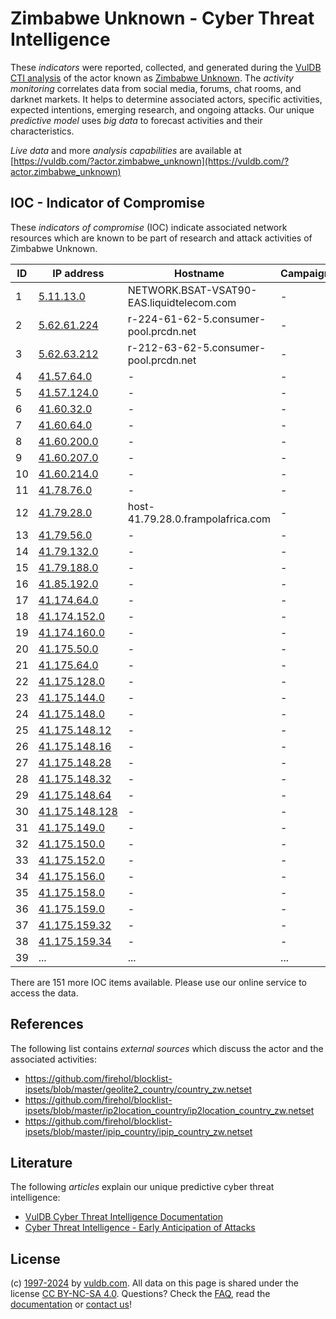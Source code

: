 # Zimbabwe Unknown - Cyber Threat Intelligence

These _indicators_ were reported, collected, and generated during the [VulDB CTI analysis](https://vuldb.com/?kb.cti) of the actor known as [Zimbabwe Unknown](https://vuldb.com/?actor.zimbabwe_unknown). The _activity monitoring_ correlates data from social media, forums, chat rooms, and darknet markets. It helps to determine associated actors, specific activities, expected intentions, emerging research, and ongoing attacks. Our unique _predictive model_ uses _big data_ to forecast activities and their characteristics.

_Live data_ and more _analysis capabilities_ are available at [https://vuldb.com/?actor.zimbabwe_unknown](https://vuldb.com/?actor.zimbabwe_unknown)

## IOC - Indicator of Compromise

These _indicators of compromise_ (IOC) indicate associated network resources which are known to be part of research and attack activities of Zimbabwe Unknown.

ID | IP address | Hostname | Campaign | Confidence
-- | ---------- | -------- | -------- | ----------
1 | [5.11.13.0](https://vuldb.com/?ip.5.11.13.0) | NETWORK.BSAT-VSAT90-EAS.liquidtelecom.com | - | High
2 | [5.62.61.224](https://vuldb.com/?ip.5.62.61.224) | r-224-61-62-5.consumer-pool.prcdn.net | - | High
3 | [5.62.63.212](https://vuldb.com/?ip.5.62.63.212) | r-212-63-62-5.consumer-pool.prcdn.net | - | High
4 | [41.57.64.0](https://vuldb.com/?ip.41.57.64.0) | - | - | High
5 | [41.57.124.0](https://vuldb.com/?ip.41.57.124.0) | - | - | High
6 | [41.60.32.0](https://vuldb.com/?ip.41.60.32.0) | - | - | High
7 | [41.60.64.0](https://vuldb.com/?ip.41.60.64.0) | - | - | High
8 | [41.60.200.0](https://vuldb.com/?ip.41.60.200.0) | - | - | High
9 | [41.60.207.0](https://vuldb.com/?ip.41.60.207.0) | - | - | High
10 | [41.60.214.0](https://vuldb.com/?ip.41.60.214.0) | - | - | High
11 | [41.78.76.0](https://vuldb.com/?ip.41.78.76.0) | - | - | High
12 | [41.79.28.0](https://vuldb.com/?ip.41.79.28.0) | host-41.79.28.0.frampolafrica.com | - | High
13 | [41.79.56.0](https://vuldb.com/?ip.41.79.56.0) | - | - | High
14 | [41.79.132.0](https://vuldb.com/?ip.41.79.132.0) | - | - | High
15 | [41.79.188.0](https://vuldb.com/?ip.41.79.188.0) | - | - | High
16 | [41.85.192.0](https://vuldb.com/?ip.41.85.192.0) | - | - | High
17 | [41.174.64.0](https://vuldb.com/?ip.41.174.64.0) | - | - | High
18 | [41.174.152.0](https://vuldb.com/?ip.41.174.152.0) | - | - | High
19 | [41.174.160.0](https://vuldb.com/?ip.41.174.160.0) | - | - | High
20 | [41.175.50.0](https://vuldb.com/?ip.41.175.50.0) | - | - | High
21 | [41.175.64.0](https://vuldb.com/?ip.41.175.64.0) | - | - | High
22 | [41.175.128.0](https://vuldb.com/?ip.41.175.128.0) | - | - | High
23 | [41.175.144.0](https://vuldb.com/?ip.41.175.144.0) | - | - | High
24 | [41.175.148.0](https://vuldb.com/?ip.41.175.148.0) | - | - | High
25 | [41.175.148.12](https://vuldb.com/?ip.41.175.148.12) | - | - | High
26 | [41.175.148.16](https://vuldb.com/?ip.41.175.148.16) | - | - | High
27 | [41.175.148.28](https://vuldb.com/?ip.41.175.148.28) | - | - | High
28 | [41.175.148.32](https://vuldb.com/?ip.41.175.148.32) | - | - | High
29 | [41.175.148.64](https://vuldb.com/?ip.41.175.148.64) | - | - | High
30 | [41.175.148.128](https://vuldb.com/?ip.41.175.148.128) | - | - | High
31 | [41.175.149.0](https://vuldb.com/?ip.41.175.149.0) | - | - | High
32 | [41.175.150.0](https://vuldb.com/?ip.41.175.150.0) | - | - | High
33 | [41.175.152.0](https://vuldb.com/?ip.41.175.152.0) | - | - | High
34 | [41.175.156.0](https://vuldb.com/?ip.41.175.156.0) | - | - | High
35 | [41.175.158.0](https://vuldb.com/?ip.41.175.158.0) | - | - | High
36 | [41.175.159.0](https://vuldb.com/?ip.41.175.159.0) | - | - | High
37 | [41.175.159.32](https://vuldb.com/?ip.41.175.159.32) | - | - | High
38 | [41.175.159.34](https://vuldb.com/?ip.41.175.159.34) | - | - | High
39 | ... | ... | ... | ...

There are 151 more IOC items available. Please use our online service to access the data.

## References

The following list contains _external sources_ which discuss the actor and the associated activities:

* https://github.com/firehol/blocklist-ipsets/blob/master/geolite2_country/country_zw.netset
* https://github.com/firehol/blocklist-ipsets/blob/master/ip2location_country/ip2location_country_zw.netset
* https://github.com/firehol/blocklist-ipsets/blob/master/ipip_country/ipip_country_zw.netset

## Literature

The following _articles_ explain our unique predictive cyber threat intelligence:

* [VulDB Cyber Threat Intelligence Documentation](https://vuldb.com/?kb.cti)
* [Cyber Threat Intelligence - Early Anticipation of Attacks](https://www.scip.ch/en/?labs.20201022)

## License

(c) [1997-2024](https://vuldb.com/?kb.changelog) by [vuldb.com](https://vuldb.com/?kb.about). All data on this page is shared under the license [CC BY-NC-SA 4.0](https://creativecommons.org/licenses/by-nc-sa/4.0/). Questions? Check the [FAQ](https://vuldb.com/?kb.faq), read the [documentation](https://vuldb.com/?kb) or [contact us](https://vuldb.com/?contact)!
